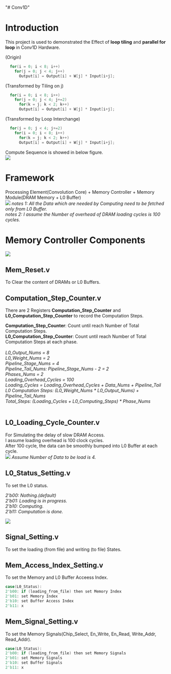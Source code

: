 "# Conv1D"
# Introduction
This project is used to demonstrated the Effect of **loop tiling** and **parallel for loop** in Conv1D Hardware.<br>

(Origin)<br>
```C
  for(i = 0; i < 8; i++)
    for(j = 0; j < 4; j++)
      Output[i] = Output[i] + W[j] * Input[i+j];
```
(Transformed by Tiling on j)<br>
```C
  for(i = 0; i < 8; i++)
    for(j = 0; j < 4; j+=2)
      for(k = j; k < 2; k++)
      Output[i] = Output[i] + W[j] * Input[i+j];
```

(Transformed by Loop Interchange)<br>
```C
  for(j = 0; j < 4; j+=2)
    for(i = 0; i < 8; i++)
      for(k = j; k < 2; k++)
      Output[i] = Output[i] + W[j] * Input[i+j];
```

Compute Sequence is showed in below figure.<br>
<img src="https://ppt.cc/fJgSUx@.jpg">

# Framework
Processing Element(Convolution Core) + Memory Controller + Memory Module(DRAM Memory + L0 Buffer)<br>
<img src="https://ppt.cc/fo8WFx@.png">
*notes 1: All the Data which are needed by Computing need to be fetched only from L0 Buffer.*<br> 
*notes 2: I assume the Number of overhead of DRAM loading cycles is 100 cycles.*<br>

# Memory Controller Components
<img src="https://ppt.cc/fXdeKx@.jpg">

## Mem_Reset.v
To Clear the content of DRAMs or L0 Buffers.<br>

## Computation_Step_Counter.v
There are 2 Registers **Computation_Step_Counter** and **L0_Computation_Step_Counter** to record the Computation Steps.<br>

**Computation_Step_Counter**: Count until reach Number of Total Computation Steps.<br>
**L0_Computation_Step_Counter**: Count until reach Number of Total Computation Steps at each phase.<br><br>
*L0_Output_Nums = 8*<br>
*L0_Weight_Nums = 2*<br>
*Pipeline_Stage_Nums = 4*<br>
*Pipeline_Tail_Nums: Pipeline_Stage_Nums - 2 = 2*<br>
*Phases_Nums = 2*<br>
*Loading_Overhead_Cycles = 100*<br>
*Loading_Cycles = Loading_Overhead_Cycles + Data_Nums + Pipeline_Tail*<br>
*L0 Computation Steps: (L0_Weight_Nums * L0_Output_Nums) + Pipeline_Tail_Nums*<br>
*Total_Steps: (Loading_Cycles + L0_Computing_Steps) * Phase_Nums<br>*<br>

## L0_Loading_Cycle_Counter.v
For Simulating the delay of slow DRAM Access.<br>
I assume loading overhead is 100 clock cycles.<br> 
After 100 cycle, the data can be smoothly bumped into L0 Buffer at each cycle.<br>
<img src="https://ppt.cc/fCK4ex@.jpg">
*Assume Number of Data to be load is 4.*<br>

## L0_Status_Setting.v
To set the L0 status.

*2'b00: Nothing.(default)*<br>
*2'b01: Loading is in progress.*<br>
*2'b10: Computing.*<br>
*2'b11: Computation is done.*<br>

<img src="https://ppt.cc/f8ytox@.jpg">

## Signal_Setting.v
To set the loading (from file) and writing (to file) States.<br>

## Mem_Access_Index_Setting.v
To set the Memory and L0 Buffer Acceess Index.<br>
```verilog
case(L0_Status):
2'b00: if (loading_from_file) then set Memory Index
2'b01: set Memory Index
2'b10: set Buffer Access Index
2'b11: x
```

## Mem_Signal_Setting.v
To set the Memory Signals(Chip_Select, En_Write, En_Read, Write_Addr, Read_Addr).
```verilog
case(L0_Status):
2'b00: if (loading_from_file) then set Memory Signals
2'b01: set Memory Signals
2'b10: set Buffer Signals
2'b11: x
```
